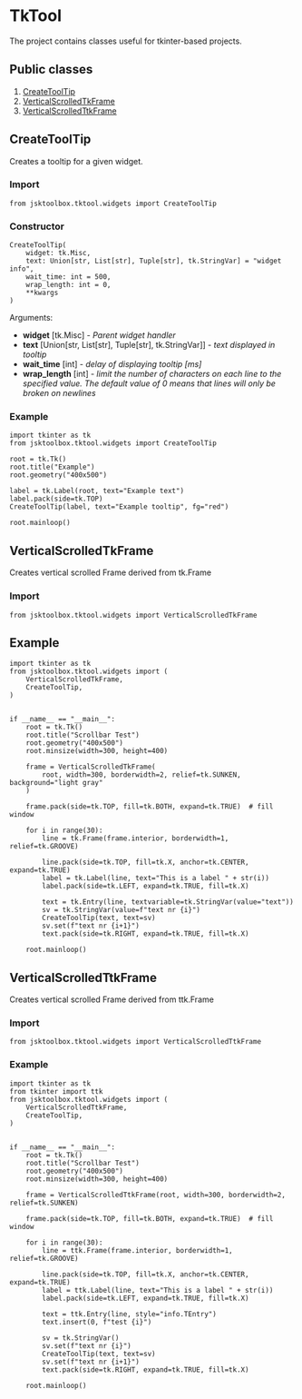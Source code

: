# TkTool

The project contains classes useful for tkinter-based projects.

## Public classes

1. [CreateToolTip](https://github.com/Szumak75/JskToolBox/blob/1.1.2/docs/TkTool.md#createtooltip)
1. [VerticalScrolledTkFrame](https://github.com/Szumak75/JskToolBox/blob/1.1.2/docs/TkTool.md#verticalscrolledtkframe)
1. [VerticalScrolledTtkFrame](https://github.com/Szumak75/JskToolBox/blob/1.1.2/docs/TkTool.md#verticalscrolledttkframe)

## CreateToolTip

Creates a tooltip for a given widget.

### Import

```
from jsktoolbox.tktool.widgets import CreateToolTip
```

### Constructor

```
CreateToolTip(
    widget: tk.Misc, 
    text: Union[str, List[str], Tuple[str], tk.StringVar] = "widget info", 
    wait_time: int = 500, 
    wrap_length: int = 0, 
    **kwargs
)
```

Arguments:

- **widget** [tk.Misc] - _Parent widget handler_
- **text** [Union[str, List[str], Tuple[str], tk.StringVar]] - _text displayed in tooltip_
- **wait_time** [int] - _delay of displaying tooltip [ms]_
- **wrap_length** [int] - _limit the number of characters on each line to the specified value.
                The default value of 0 means that lines will only be broken on newlines_

### Example

```
import tkinter as tk
from jsktoolbox.tktool.widgets import CreateToolTip

root = tk.Tk()
root.title("Example")
root.geometry("400x500")

label = tk.Label(root, text="Example text")
label.pack(side=tk.TOP)
CreateToolTip(label, text="Example tooltip", fg="red")

root.mainloop()
```

## VerticalScrolledTkFrame

Creates vertical scrolled Frame derived from tk.Frame

### Import

```
from jsktoolbox.tktool.widgets import VerticalScrolledTkFrame
```

## Example

```
import tkinter as tk
from jsktoolbox.tktool.widgets import (
    VerticalScrolledTkFrame,
    CreateToolTip,
)


if __name__ == "__main__":
    root = tk.Tk()
    root.title("Scrollbar Test")
    root.geometry("400x500")
    root.minsize(width=300, height=400)

    frame = VerticalScrolledTkFrame(
        root, width=300, borderwidth=2, relief=tk.SUNKEN, background="light gray"
    )

    frame.pack(side=tk.TOP, fill=tk.BOTH, expand=tk.TRUE)  # fill window

    for i in range(30):
        line = tk.Frame(frame.interior, borderwidth=1, relief=tk.GROOVE)

        line.pack(side=tk.TOP, fill=tk.X, anchor=tk.CENTER, expand=tk.TRUE)
        label = tk.Label(line, text="This is a label " + str(i))
        label.pack(side=tk.LEFT, expand=tk.TRUE, fill=tk.X)

        text = tk.Entry(line, textvariable=tk.StringVar(value="text"))
        sv = tk.StringVar(value=f"text nr {i}")
        CreateToolTip(text, text=sv)
        sv.set(f"text nr {i+1}")
        text.pack(side=tk.RIGHT, expand=tk.TRUE, fill=tk.X)

    root.mainloop()
```

## VerticalScrolledTtkFrame

Creates vertical scrolled Frame derived from ttk.Frame

### Import

```
from jsktoolbox.tktool.widgets import VerticalScrolledTtkFrame
```

### Example

```
import tkinter as tk
from tkinter import ttk
from jsktoolbox.tktool.widgets import (
    VerticalScrolledTtkFrame,
    CreateToolTip,
)


if __name__ == "__main__":
    root = tk.Tk()
    root.title("Scrollbar Test")
    root.geometry("400x500")
    root.minsize(width=300, height=400)

    frame = VerticalScrolledTtkFrame(root, width=300, borderwidth=2, relief=tk.SUNKEN)

    frame.pack(side=tk.TOP, fill=tk.BOTH, expand=tk.TRUE)  # fill window

    for i in range(30):
        line = ttk.Frame(frame.interior, borderwidth=1, relief=tk.GROOVE)

        line.pack(side=tk.TOP, fill=tk.X, anchor=tk.CENTER, expand=tk.TRUE)
        label = ttk.Label(line, text="This is a label " + str(i))
        label.pack(side=tk.LEFT, expand=tk.TRUE, fill=tk.X)

        text = ttk.Entry(line, style="info.TEntry")
        text.insert(0, f"test {i}")

        sv = tk.StringVar()
        sv.set(f"text nr {i}")
        CreateToolTip(text, text=sv)
        sv.set(f"text nr {i+1}")
        text.pack(side=tk.RIGHT, expand=tk.TRUE, fill=tk.X)

    root.mainloop()
```
